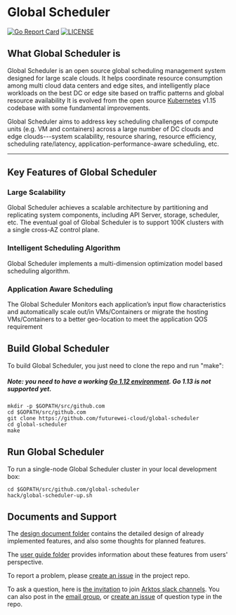 # Global Scheduler

[![Go Report Card](https://goreportcard.com/badge/github.com/futurewei-cloud/arktos)](https://goreportcard.com/report/github.com/futurewei-cloud/arktos)
[![LICENSE](https://img.shields.io/badge/license-apache%202.0-green)](https://github.com/futurewei-cloud/arktos/blob/master/LICENSE)

## What Global Scheduler is

Global Scheduler is an open source global scheduling management system designed for large scale clouds.
It helps coordinate resource consumption among multi cloud data centers and edge sites, and intelligently
place workloads on the best DC or edge site based on traffic patterns and global resource availability
It is evolved from the open source [Kubernetes](https://github.com/kubernetes/kubernetesh) v1.15 codebase
with some fundamental improvements.

Global Scheduler aims to address key scheduling challenges of compute units (e.g. VM and containers) across
a large number of DC clouds and edge clouds---system scalability, resource sharing, resource efficiency, 
scheduling rate/latency, application-performance-aware scheduling, etc.  

----

## Key Features of Global Scheduler


### Large Scalability

Global Scheduler achieves a scalable architecture by partitioning and replicating system components, including API Server, storage, scheduler, etc. 
The eventual goal of Global Scheduler is to support 100K clusters with a single cross-AZ control plane.

### Intelligent Scheduling Algorithm

Global Scheduler implements a multi-dimension optimization model based scheduling algorithm. 

### Application Aware Scheduling

The Global Scheduler Monitors each application’s input flow characteristics and automatically scale out/in
VMs/Containers or migrate the hosting VMs/Containers to a better geo-location to meet the application QOS requirement


## Build Global Scheduler


To build Global Scheduler, you just need to clone the repo and run "make":

##### Note: you need to have a working [Go 1.12 environment](https://golang.org/doc/install). Go 1.13 is not supported yet.

```
mkdir -p $GOPATH/src/github.com
cd $GOPATH/src/github.com
git clone https://github.com/futurewei-cloud/global-scheduler
cd global-scheduler
make
```

## Run Global Scheduler

To run a single-node Global Scheduler cluster in your local development box:

```
cd $GOPATH/src/github.com/global-scheduler
hack/global-scheduler-up.sh
```

## Documents and Support

The [design document folder](https://github.com/futurewei-cloud/global-scheduler/tree/master/docs/design-proposals/) contains the detailed design of already implemented features, and also some thoughts for planned features.

The [user guide folder](https://github.com/futurewei-cloud/global-scheduler/tree/master/docs/user-guide/) provides information about these features from users' perspective.

To report a problem, please [create an issue](https://github.com/futurewei-cloud/global-scheduler/issues) in the project repo. 

To ask a question, here is [the invitation](https://join.slack.com/t/arktosworkspace/shared_invite/zt-cmak5gjq-rBxX4vX2TGMyNeU~jzAMLQ) to join [Arktos slack channels](http://arktosworkspace.slack.com/). You can also post in the [email group](https://groups.google.com/forum/#!forum/arktos-user), or [create an issue](https://github.com/futurewei-cloud/arktos/issues) of question type in the repo.
